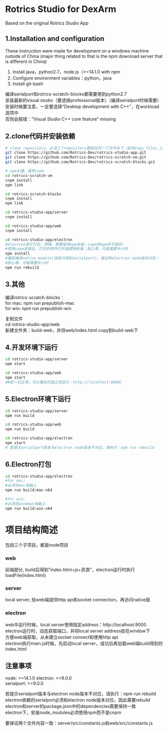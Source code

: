 # Rotrics Studio for DexArm
Based on the original Rotrics Studio App

## 1.Installation and configuration
These instruction were made for development on a windows machine outside of China
 (major thing related to that is the npm download server that is different in China)
1. Install java，python2.7，node.js（>=14.1.0 with npm   
2. Configure environment variables：python，java      
3. Install git-bash  

编译serialport和rotrics-scratch-blocks都需要用到python2.7    
安装最新的visual studio（要选择professional版本）（编译serialport时候需要）  
安装时候要注意，一定要选择“Desktop development with C++”，在workload选项中  
否则会报错：“Visual Studio C++ core feature” missing  

## 2.clone代码并安装依赖
```bash
# clone repository，必须三个repository都放在同一个文件夹下（影响copy_files.js脚本执行）
git clone https://github.com/Rotrics-Dev/rotrics-studio-app.git
git clone https://github.com/Rotrics-Dev/rotrics-scratch-vm.git
git clone https://github.com/Rotrics-Dev/rotrics-scratch-blocks.git

# npm太慢，推荐cnpm
cd rotrics-scratch-vm
cnpm install
npm link

cd rotrics-scratch-blocks
cnpm install
npm link

cd rotrics-studio-app/server
cnpm install

cd rotrics-studio-app/web
cnpm install

cd rotrics-studio-app/electron
#electron用于打包，特殊，需要使用npm安装；cnpm和npm并不相同；
#使用cnpm安装后，打包的软件打开速度特别慢；耐心等，可能需要半小时
npm install
#重新编译native module(目前只用到serialport)，保证和electron node版本对应；
#耐心等，可能需要半小时
npm run rebuild  
```

## 3.其他
编译rotrics-scratch-blocks：  
for mac: npm run prepublish-mac  
for win: npm run prepublish-win  

复制文件  
cd rotrics-studio-app/web  
新建文件夹：build-web，并将web/index.html copy到build-web下  

## 4.开发环境下运行
```bash
cd rotrics-studio-app/server
npm start

cd rotrics-studio-app/web
npm start
##若一切正常，可以看到页面正常显示：http://localhost:8080/  
```

## 5.Electron环境下运行
```bash
cd rotrics-studio-app/server
npm run build

cd rotrics-studio-app/web
npm run build

cd rotrics-studio-app/electron
npm start
# 若提示serialport版本与electron node版本不对应，请执行：npm run rebuild
```

## 6.Electron打包
```bash
cd rotrics-studio-app/electron
#for mac:
#必须在mac电脑上
npm run build:mac-x64

#for win:
#必须在windows电脑上
npm run build:win-x64
```

# 项目结构简述
包括三个子项目，都是node项目  
### web
前端部分, build后得到"index.html+js+资源"，electron运行时执行loadFile(index.html)
### server
local server, 给web端提供http api和socket connection，再访问native层  
### electron
web中运行时候，local server使用指定address：http://localhost:9000  
electron运行时，动态获取端口，并将local server address挂在window下  
方便web端获取，从未建立socket connect和使用http api  
electron执行main.js时候，先启动local server，成功后再加载web端build得到的index.html

## 注意事项
node: >=14.1.0
electron: >=9.0.0  
serialport: >=9.0.0   

若提示serialport版本与electron node版本不对应，请执行：npm run rebuild  
electron依赖的serialport必须和electron node版本对应，因此需要rebuild  
electron和server的package.json中的dependencies需要保持一致   
electron下，安装node_modules必须使用npm而不是cnpm  

要保证两个文件内容一致：server/src/constants.js和web/src/constants.js  
